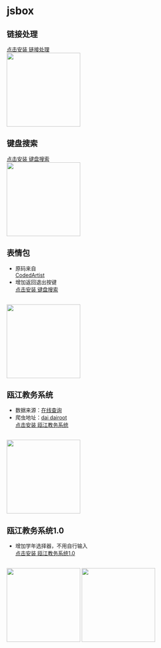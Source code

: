 # jsbox

## 链接处理
[点击安装 链接处理](https://xteko.com/redir?url=https://github.com/shellingfordly/jsbox/blob/master/链接处理.js)
<br/>
<img src="http://ww3.sinaimg.cn/large/006tNc79gy1g3kpmchrmdj30hs0vkt9e.jpg" width="200" />

## 键盘搜索
[点击安装 键盘搜索](https://xteko.com/redir?url=https://github.com/shellingfordly/jsbox/blob/master/键盘搜索.js)
<br/>
<img src='http://ww1.sinaimg.cn/large/006tNc79gy1g3kpk3884nj30hs0vkmzh.jpg' width="200" />

## 表情包
* 原码来自<br/>
[CodedArtist](https://github.com/CodedArtist/JSBox/tree/master/斗图)
* 增加返回退出按键<br/>
[点击安装 键盘搜索](https://xteko.com/redir?url=https://github.com/shellingfordly/jsbox/blob/master/表情包.js)
<br/>
<img src="http://ww2.sinaimg.cn/large/006tNc79gy1g3kpnjvvejj30hs0vkgos.jpg" width="200" />

## 瓯江教务系统
* 数据来源：[在线查询](https://server.dairoot.cn/)
* 爬虫地址：[dai dairoot](https://github.com/dairoot/school-api)<br/>
[点击安装 瓯江教务系统](https://xteko.com/redir?url=https://github.com/shellingfordly/jsbox/blob/master/%E7%93%AF%E6%B1%9F%E6%95%99%E5%8A%A1%E7%B3%BB%E7%BB%9F.js)
<br/>
<img src="http://ww1.sinaimg.cn/large/006tNc79gy1g3lvotst8hj30hs0vkmxv.jpg" width="200" />

## 瓯江教务系统1.0
* 增加学年选择器，不用自行输入<br />
[点击安装 瓯江教务系统1.0](https://xteko.com/redir?url=https://github.com/shellingfordly/jsbox/blob/master/%E7%93%AF%E6%B1%9F%E6%95%99%E5%8A%A1%E7%B3%BB%E7%BB%9F%20-%201.0.js)
<br/>
<img src="http://ww1.sinaimg.cn/large/006tNc79gy1g3lza59denj30hs0vkaau.jpg" width="200" />
<img src="http://ww4.sinaimg.cn/large/006tNc79gy1g3lzag1ruhj30hs0vkgme.jpg" width="200" />
